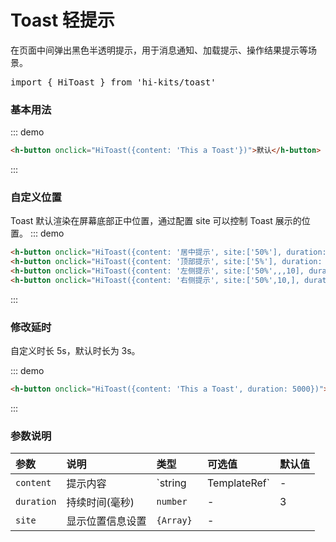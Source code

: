 # Toast 轻提示

在页面中间弹出黑色半透明提示，用于消息通知、加载提示、操作结果提示等场景。
<pre class="language-ts">
import { HiToast } from 'hi-kits/toast'
</pre>
### 基本用法

::: demo
```html
<h-button onclick="HiToast({content: 'This a Toast'})">默认</h-button>

```
:::

### 自定义位置
Toast 默认渲染在屏幕底部正中位置，通过配置 site 可以控制 Toast 展示的位置。
::: demo
```html
<h-button onclick="HiToast({content: '居中提示', site:['50%'], duration: 1000})">居中提示</h-button>
<h-button onclick="HiToast({content: '顶部提示', site:['5%'], duration: 1000})">顶部提示</h-button>
<h-button onclick="HiToast({content: '左侧提示', site:['50%',,,10], duration: 1000})">左侧提示</h-button>
<h-button onclick="HiToast({content: '右侧提示', site:['50%',10,], duration: 1000})">右侧提示</h-button>
```
:::

### 修改延时
自定义时长 5s，默认时长为 3s。

::: demo
```html
<h-button onclick="HiToast({content: 'This a Toast', duration: 5000})">5秒后自动消失</h-button>

```
:::
### 参数说明

|参数|说明|类型|可选值|默认值
|:--|:--|:--|:-----|:---
| `content`| 提示内容| `string | TemplateRef`| - | -
| `duration`| 持续时间(毫秒)| `number` |-	| 3
| `site`| 显示位置信息设置 |  `{Array} `|-	| 
